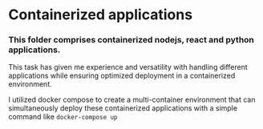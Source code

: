 # Containerized applications

### This folder comprises containerized nodejs, react and python applications.

This task has given me experience and versatility with handling different applications while ensuring optimized deployment in a containerized environment.

I utilized docker compose to create a multi-container environment that can simultaneously deploy these containerized applications with a simple command like `docker-compose up` 